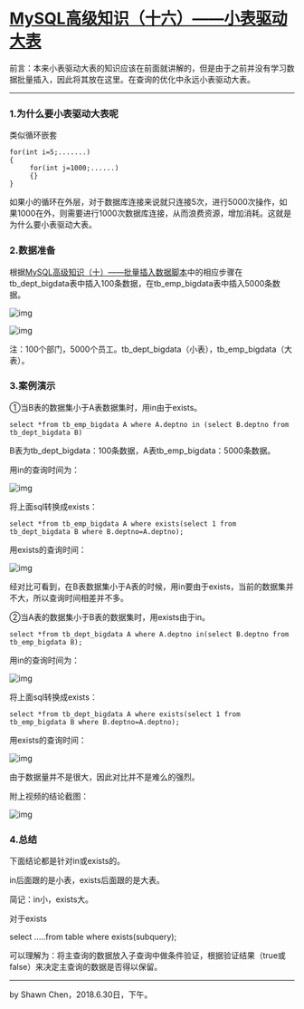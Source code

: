 # [MySQL高级知识（十六）——小表驱动大表](https://www.cnblogs.com/developer_chan/p/9247185.html)



前言：本来小表驱动大表的知识应该在前面就讲解的，但是由于之前并没有学习数据批量插入，因此将其放在这里。在查询的优化中永远小表驱动大表。

------

### 1.为什么要小表驱动大表呢

类似循环嵌套

```
for(int i=5;.......)
{
     for(int j=1000;......)
     {}
}
```

如果小的循环在外层，对于数据库连接来说就只连接5次，进行5000次操作，如果1000在外，则需要进行1000次数据库连接，从而浪费资源，增加消耗。这就是为什么要小表驱动大表。

### 2.数据准备

根据[MySQL高级知识（十）——批量插入数据脚本](https://www.cnblogs.com/morewindows0/p/9229845.html)中的相应步骤在tb_dept_bigdata表中插入100条数据，在tb_emp_bigdata表中插入5000条数据。

![img](https://images2018.cnblogs.com/blog/706569/201806/706569-20180630152458028-2017556350.png)

![img](https://images2018.cnblogs.com/blog/706569/201806/706569-20180630152357179-1198135185.png)

注：100个部门，5000个员工。tb_dept_bigdata（小表），tb_emp_bigdata（大表）。

### 3.案例演示

①当B表的数据集小于A表数据集时，用in由于exists。

```
select *from tb_emp_bigdata A where A.deptno in (select B.deptno from tb_dept_bigdata B)
```

B表为tb_dept_bigdata：100条数据，A表tb_emp_bigdata：5000条数据。

用in的查询时间为：

![img](https://images2018.cnblogs.com/blog/706569/201806/706569-20180630154026112-832004687.png)

将上面sql转换成exists：

```
select *from tb_emp_bigdata A where exists(select 1 from tb_dept_bigdata B where B.deptno=A.deptno);
```

用exists的查询时间：

![img](https://images2018.cnblogs.com/blog/706569/201806/706569-20180630154156954-1144561562.png)

经对比可看到，在B表数据集小于A表的时候，用in要由于exists，当前的数据集并不大，所以查询时间相差并不多。

②当A表的数据集小于B表的数据集时，用exists由于in。

```
select *from tb_dept_bigdata A where A.deptno in(select B.deptno from tb_emp_bigdata B);
```

用in的查询时间为：

![img](https://images2018.cnblogs.com/blog/706569/201806/706569-20180630154914665-471667742.png)

将上面sql转换成exists：

```
select *from tb_dept_bigdata A where exists(select 1 from tb_emp_bigdata B where B.deptno=A.deptno);
```

用exists的查询时间：

![img](https://images2018.cnblogs.com/blog/706569/201806/706569-20180630155114643-675654821.png)

由于数据量并不是很大，因此对比并不是难么的强烈。

附上视频的结论截图：

 ![img](https://images2018.cnblogs.com/blog/706569/201806/706569-20180630155257345-2083089045.png)

### 4.总结

下面结论都是针对in或exists的。

in后面跟的是小表，exists后面跟的是大表。

简记：in小，exists大。

对于exists

select .....from table where exists(subquery);

可以理解为：将主查询的数据放入子查询中做条件验证，根据验证结果（true或false）来决定主查询的数据是否得以保留。

------

by Shawn Chen，2018.6.30日，下午。